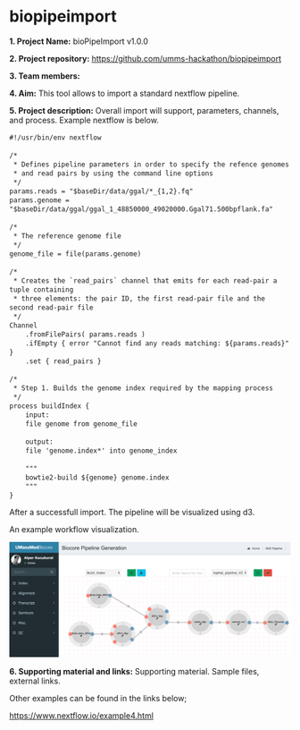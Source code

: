 # biopipeimport
**1. Project Name:** 
bioPipeImport v1.0.0

**2. Project repository:** 
https://github.com/umms-hackathon/biopipeimport

**3. Team members:**

**4. Aim:** 
This tool allows to import a standard nextflow pipeline.

**5. Project description:**
Overall import will support, parameters, channels, and process. 
Example nextflow is below. 


```
#!/usr/bin/env nextflow
 
/*
 * Defines pipeline parameters in order to specify the refence genomes
 * and read pairs by using the command line options
 */
params.reads = "$baseDir/data/ggal/*_{1,2}.fq"
params.genome = "$baseDir/data/ggal/ggal_1_48850000_49020000.Ggal71.500bpflank.fa"
   
/*
 * The reference genome file
 */
genome_file = file(params.genome)
  
/*
 * Creates the `read_pairs` channel that emits for each read-pair a tuple containing
 * three elements: the pair ID, the first read-pair file and the second read-pair file
 */
Channel
    .fromFilePairs( params.reads )                                             
    .ifEmpty { error "Cannot find any reads matching: ${params.reads}" }  
    .set { read_pairs }
  
/*
 * Step 1. Builds the genome index required by the mapping process
 */
process buildIndex {
    input:
    file genome from genome_file
      
    output:
    file 'genome.index*' into genome_index
        
    """
    bowtie2-build ${genome} genome.index
    """
}
``` 

After a successfull import. The pipeline will be visualized using d3.

An example workflow visualization.

![Alt text](img/example1.png?raw=true "Example Workflow Design")

**6. Supporting material and links:**
Supporting material. Sample files, external links.

Other examples can be found in the links below;

https://www.nextflow.io/example4.html


